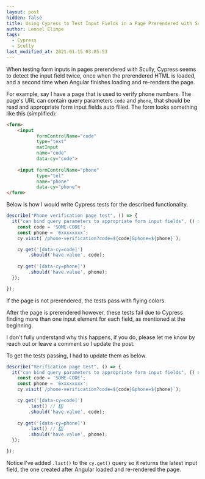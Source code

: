 ```yaml
---
layout: post
hidden: false
title: Using Cypress to Test Input Fields in a Page Prerendered with Scully
author: Leonel Elimpe
tags:
  - Cypress
  - Scully
last_modified_at: 2021-01-15 03:05:53
---
```

When testing form inputs in pages prerendered with Scully, Cypress seems to detect the input field twice, once when the prerendered HTML is loaded, and a second time when Angular finishes loading and re-renders the page.

For example, say I have a page that is used to verify phone numbers. The page's URL can contain query parameters `code` and `phone`, that should be read and appropriate form input fields auto filled. The form looks something like this (simplified):

```html
<form>
    <input
           formControlName="code"
           type="text"
           matInput
           name="code"
           data-cy="code">
  
    <input formControlName="phone"
           type="tel"
           name="phone"
           data-cy="phone">
</form>
```

Below is how I would write Cypress tests for the described functionality.

```javascript
describe("Phone verification page test", () => {
  it("can bind query parameters to appropriate form input fields", () => {
    const code = 'SOME-CODE';
    const phone = '6xxxxxxxx';
    cy.visit(`/phone-verification?code=${code}&phone=${phone}`);

    cy.get('[data-cy=code]')
        .should('have.value', code);
      
    cy.get('[data-cy=phone]')
        .should('have.value', phone);
  });

});
```

If the page is not prerendered, the tests pass with flying colors. 

After the page is prerendered however, these tests fail due to Cypress finding more than one input element for each field, as mentioned at the beginning.

I don't fully understand why this happens, if you do, please let me know by reach out or leave a comment so I update the post.

To get the tests passing, I had to update them as below.

```javascript
describe("Verification page test", () => {
  it("can bind query parameters to appropriate form input fields", () => {
    const code = 'SOME-CODE';
    const phone = '6xxxxxxxx';
    cy.visit(`/phone-verification?code=${code}&phone=${phone}`);

    cy.get('[data-cy=code]')
        .last() // 1️⃣
        .should('have.value', code);
      
    cy.get('[data-cy=phone]')
        .last() // 2️⃣
        .should('have.value', phone);
  });

});
```

Notice I've added `.last()` to the `cy.get()` query so it returns the latest input field, the one created after Angular loaded and re-rendered the page.